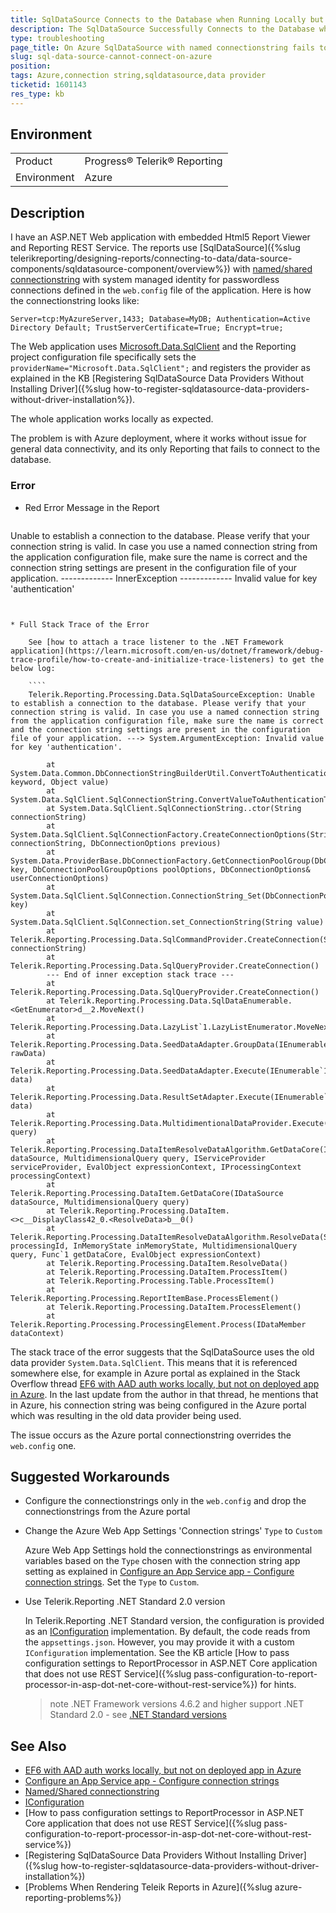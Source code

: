 ```yaml
---
title: SqlDataSource Connects to the Database when Running Locally but Fails on Azure
description: The SqlDataSource Successfully Connects to the Database when Running Locally with Named ConnectionString but Fails when Deployed on Azure as the Connection Strings Defined in Azure Portal Override Those in the Web.config files
type: troubleshooting
page_title: On Azure SqlDataSource with named connectionstring fails to connect
slug: sql-data-source-cannot-connect-on-azure
position: 
tags: Azure,connection string,sqldatasource,data provider
ticketid: 1601143
res_type: kb
---
```


## Environment
<table>
	<tbody>
		<tr>
			<td>Product</td>
			<td>Progress® Telerik® Reporting</td>
		</tr>
		<tr>
			<td>Environment</td>
			<td>Azure</td>
		</tr>
	</tbody>
</table>


## Description

I have an ASP.NET Web application with embedded Html5 Report Viewer and Reporting REST Service. The reports use [SqlDataSource]({%slug telerikreporting/designing-reports/connecting-to-data/data-source-components/sqldatasource-component/overview%}) with [named/shared connectionstring](https://learn.microsoft.com/en-us/dotnet/framework/data/adonet/connection-strings-and-configuration-files) with system managed identity for passwordless connections defined in the `web.config` file of the application. Here is how the connectionstring looks like:

`Server=tcp:MyAzureServer,1433; Database=MyDB; Authentication=Active Directory Default; TrustServerCertificate=True; Encrypt=true;`

The Web application uses [Microsoft.Data.SqlClient](https://learn.microsoft.com/en-us/sql/connect/ado-net/introduction-microsoft-data-sqlclient-namespace?view=sql-server-ver16) and the Reporting project configuration file specifically sets the `providerName="Microsoft.Data.SqlClient";` and registers the provider as explained in the KB [Registering SqlDataSource Data Providers Without Installing Driver]({%slug how-to-register-sqldatasource-data-providers-without-driver-installation%}).

The whole application works locally as expected.

The problem is with Azure deployment, where it works without issue for general data connectivity, and its only Reporting that fails to connect to the database.

### Error

* Red Error Message in the Report

	````
Unable to establish a connection to the database. Please verify that your connection string is valid. In case you use a 
	named connection string from the application configuration file, make sure the name is correct and the connection string 
	settings are present in the configuration file of your application.
	------------- InnerException -------------
	Invalid value for key 'authentication'
````


* Full Stack Trace of the Error

	See [how to attach a trace listener to the .NET Framework application](https://learn.microsoft.com/en-us/dotnet/framework/debug-trace-profile/how-to-create-and-initialize-trace-listeners) to get the below log:

	````
	Telerik.Reporting.Processing.Data.SqlDataSourceException: Unable to establish a connection to the database. Please verify that your connection string is valid. In case you use a named connection string from the application configuration file, make sure the name is correct and the connection string settings are present in the configuration file of your application. ---> System.ArgumentException: Invalid value for key 'authentication'.

		at System.Data.Common.DbConnectionStringBuilderUtil.ConvertToAuthenticationType(String keyword, Object value)
		at System.Data.SqlClient.SqlConnectionString.ConvertValueToAuthenticationType()
		at System.Data.SqlClient.SqlConnectionString..ctor(String connectionString)
		at System.Data.SqlClient.SqlConnectionFactory.CreateConnectionOptions(String connectionString, DbConnectionOptions previous)
		at System.Data.ProviderBase.DbConnectionFactory.GetConnectionPoolGroup(DbConnectionPoolKey key, DbConnectionPoolGroupOptions poolOptions, DbConnectionOptions& userConnectionOptions)
		at System.Data.SqlClient.SqlConnection.ConnectionString_Set(DbConnectionPoolKey key)
		at System.Data.SqlClient.SqlConnection.set_ConnectionString(String value)
		at Telerik.Reporting.Processing.Data.SqlCommandProvider.CreateConnection(String connectionString)
		at Telerik.Reporting.Processing.Data.SqlQueryProvider.CreateConnection()
		--- End of inner exception stack trace ---
		at Telerik.Reporting.Processing.Data.SqlQueryProvider.CreateConnection()
		at Telerik.Reporting.Processing.Data.SqlDataEnumerable.<GetEnumerator>d__2.MoveNext()
		at Telerik.Reporting.Processing.Data.LazyList`1.LazyListEnumerator.MoveNext()
		at Telerik.Reporting.Processing.Data.SeedDataAdapter.GroupData(IEnumerable`1 rawData)
		at Telerik.Reporting.Processing.Data.SeedDataAdapter.Execute(IEnumerable`1 data)
		at Telerik.Reporting.Processing.Data.ResultSetAdapter.Execute(IEnumerable`1 data)
		at Telerik.Reporting.Processing.Data.MultidimentionalDataProvider.Execute(MultidimensionalQuery query)
		at Telerik.Reporting.Processing.DataItemResolveDataAlgorithm.GetDataCore(IDataSource dataSource, MultidimensionalQuery query, IServiceProvider serviceProvider, EvalObject expressionContext, IProcessingContext processingContext)
		at Telerik.Reporting.Processing.DataItem.GetDataCore(IDataSource dataSource, MultidimensionalQuery query)
		at Telerik.Reporting.Processing.DataItem.<>c__DisplayClass42_0.<ResolveData>b__0()
		at Telerik.Reporting.Processing.DataItemResolveDataAlgorithm.ResolveData(String processingId, InMemoryState inMemoryState, MultidimensionalQuery query, Func`1 getDataCore, EvalObject expressionContext)
		at Telerik.Reporting.Processing.DataItem.ResolveData()
		at Telerik.Reporting.Processing.DataItem.ProcessItem()
		at Telerik.Reporting.Processing.Table.ProcessItem()
		at Telerik.Reporting.Processing.ReportItemBase.ProcessElement()
		at Telerik.Reporting.Processing.DataItem.ProcessElement()
		at Telerik.Reporting.Processing.ProcessingElement.Process(IDataMember dataContext)
````


The stack trace of the error suggests that the SqlDataSource uses the old data provider `System.Data.SqlClient`. This means that it is referenced somewhere else, for example in Azure portal as explained in the Stack Overflow thread [EF6 with AAD auth works locally, but not on deployed app in Azure](https://stackoverflow.com/questions/75243421/ef6-with-aad-auth-works-locally-but-not-on-deployed-app-in-azure). In the last update from the author in that thread, he mentions that in Azure, his connection string was being configured in the Azure portal which was resulting in the old data provider being used.

The issue occurs as the Azure portal connectionstring overrides the `web.config` one.

## Suggested Workarounds

* Configure the connectionstrings only in the `web.config` and drop the connectionstrings from the Azure portal
* Change the Azure Web App Settings 'Connection strings' `Type` to `Custom`

	Azure Web App Settings hold the connectionstrings as environmental variables based on the `Type` chosen with the connection string app setting as explained in [Configure an App Service app - Configure connection strings](https://learn.microsoft.com/en-gb/azure/app-service/configure-common?tabs=portal#configure-connection-strings). Set the `Type` to `Custom`.

* Use Telerik.Reporting .NET Standard 2.0 version

	In Telerik.Reporting .NET Standard version, the configuration is provided as an [IConfiguration](https://learn.microsoft.com/en-us/dotnet/api/microsoft.extensions.configuration.iconfiguration?view=dotnet-plat-ext-7.0) implementation. By default, the code reads from the `appsettings.json`. However, you may provide it with a custom `IConfiguration` implementation. See the KB article [How to pass configuration settings to ReportProcessor in ASP.NET Core application that does not use REST Service]({%slug pass-configuration-to-report-processor-in-asp-dot-net-core-without-rest-service%}) for hints.

	>note .NET Framework versions 4.6.2 and higher support .NET Standard 2.0 - see [.NET Standard versions](https://learn.microsoft.com/en-us/dotnet/standard/net-standard?tabs=net-standard-2-0#net-implementation-support)

## See Also

* [EF6 with AAD auth works locally, but not on deployed app in Azure](https://stackoverflow.com/questions/75243421/ef6-with-aad-auth-works-locally-but-not-on-deployed-app-in-azure)
* [Configure an App Service app - Configure connection strings](https://learn.microsoft.com/en-gb/azure/app-service/configure-common?tabs=portal#configure-connection-strings)
* [Named/Shared connectionstring](https://learn.microsoft.com/en-us/dotnet/framework/data/adonet/connection-strings-and-configuration-files)
* [IConfiguration](https://learn.microsoft.com/en-us/dotnet/api/microsoft.extensions.configuration.iconfiguration?view=dotnet-plat-ext-7.0)
* [How to pass configuration settings to ReportProcessor in ASP.NET Core application that does not use REST Service]({%slug pass-configuration-to-report-processor-in-asp-dot-net-core-without-rest-service%})
* [Registering SqlDataSource Data Providers Without Installing Driver]({%slug how-to-register-sqldatasource-data-providers-without-driver-installation%})
* [Problems When Rendering Teleik Reports in Azure]({%slug azure-reporting-problems%})
